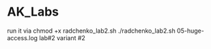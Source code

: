 # AK_Labs
run it via
chmod +x radchenko_lab2.sh
./radchenko_lab2.sh 05-huge-access.log
lab#2 variant #2
